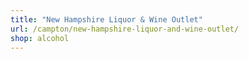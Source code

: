 ```yaml
---
title: "New Hampshire Liquor & Wine Outlet"
url: /campton/new-hampshire-liquor-and-wine-outlet/
shop: alcohol
---
```

